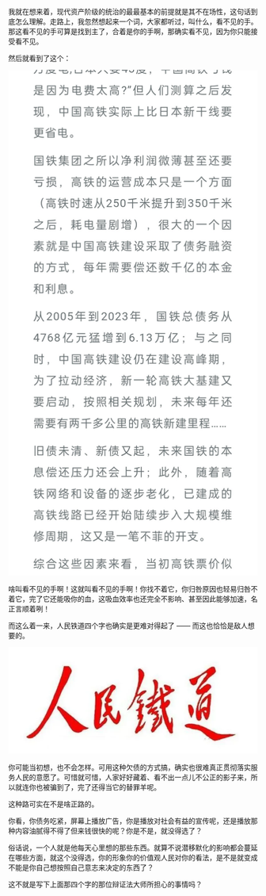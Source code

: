 我就在想来着，现代资产阶级的统治的最最基本的前提就是其不在场性，这句话到底怎么理解。走路上，我忽然想起来一个词，大家都听过，叫什么，看不见的手。那这看不见的手可算是找到主了，合着是你的手啊，那确实看不见，因为你只能接受看不见。

然后就看到了这个：

![图一](./a-Screenshot_2024-05-08-18-29-22-37.jpg)

啥叫看不见的手啊！这就叫看不见的手啊！你找不着它，你归咎原因也轻易归咎不着它，完了它还能吸你的血，这吸血效率也还完全不影响、甚至因此能够加速，名正言顺着咧！

而这么着一来，人民铁道四个字也确实是更难对得起了 —— 而这也恰恰是敌人想要的。

![图二](./renmin-mmexportb24535cc8851623b787320a4aa987ad4_1715163998351.webp)

你可能当初想，也不会怎样。可用这种欠债的方式搞，确实也很难真正贯彻落实服务人民的意愿了。可惜就可惜，人家好好藏着、看不出一点儿不公正的影子来，所以就连你也被骗到了，完了还得当它的替罪羊呢。

这种路可实在不是啥正路的。

你看，你债务吃紧，屏幕上播放广告，你是播放对社会有益的宣传呢，还是播放那种内容油腻得不得了但来钱很快的呢？你是不是，就没得选了？

俗话说，一个人就是他每天心里想的那些东西。就算不说潜移默化的影响都会蔓延在哪些方面，就这个没得选，你的形象你的价值观人民对你的看法，是不是就变成不能是你自己想按照自己意志来决定的东西了？

这不就是写下上面那四个字的那位辩证法大师所担心的事情吗？
